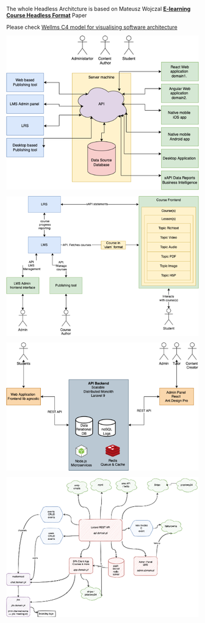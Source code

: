 The whole Headless Architcture is based on Mateusz Wojczal **[E-learning Course Headless Format](https://escolalms.github.io/headless-format/)** Paper

Please check [Wellms C4 model for visualising software architecture](https://structurizr.com/share/75191)

![Headless Architecture!](./arch1.png "Headless Architecture")

![Headless Architecture!](./arch2.png "Headless Architecture")

![Headless Architecture!](./arch3.png "Headless Architecture")

![Headless Architecture!](./arch4.png "Headless Architecture")
